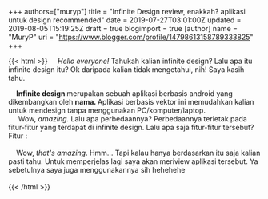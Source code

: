 +++
 authors=["muryp"] 
title = "Infinite Design review, enakkah? aplikasi untuk design recommended"
date = 2019-07-27T03:01:00Z
updated = 2019-08-05T15:19:25Z
draft = true
blogimport = true 
[author]
	name = "MuryP"
	uri = "https://www.blogger.com/profile/14798613158789333825"
+++

 {{< html >}} 
&nbsp; &nbsp; <i>Hello everyone! </i>Tahukah kalian infinite design? Lalu apa itu infinite design itu? Ok daripada kalian tidak mengetahui, nih! Saya kasih tahu.<div>&nbsp; &nbsp; <b>Infinite design </b>merupakan sebuah aplikasi berbasis android yang dikembangkan oleh <b>nama. </b>Aplikasi berbasis vektor ini memudahkan kalian untuk mendesign tanpa menggunakan PC/komputer/laptop.</div><div>&nbsp; &nbsp; &nbsp;Wow, <i>amazing. </i>Lalu apa perbedaannya? Perbedaannya terletak pada fitur-fitur yang terdapat di infinite design. Lalu apa saja fitur-fitur tersebut?</div><div>Fitur :</div><div><br></div><div>&nbsp; &nbsp; Wow, <i>that's amazing</i>. Hmm... Tapi kalau hanya berdasarkan itu saja kalian pasti tahu. Untuk memperjelas lagi saya akan meriview aplikasi tersebut. Ya sebetulnya saya juga menggunakannya sih hehehehe</div><div><br></div>
{{< /html >}}
